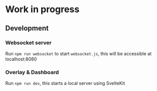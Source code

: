 # Work in progress

## Development

### Websocket server

Run `npm run websocket` to start `websocket.js`, this will be accessible at localhost:8080

### Overlay & Dashboard

Run `npm run dev`, this starts a local server using SvelteKit
